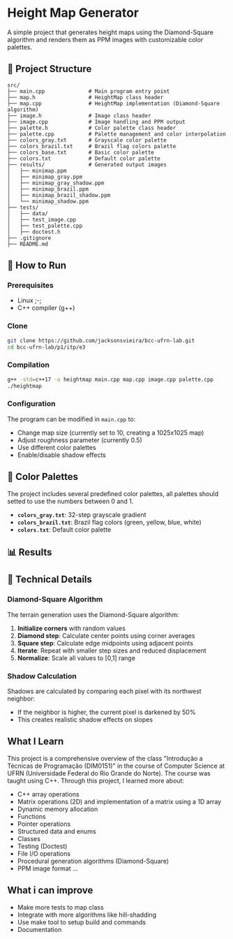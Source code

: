 # Height Map Generator

A simple project that generates height maps using the Diamond-Square algorithm and renders them as PPM images with customizable color palettes.

## 📁 Project Structure

```
src/
├── main.cpp              # Main program entry point
├── map.h                 # HeightMap class header
├── map.cpp               # HeightMap implementation (Diamond-Square algorithm)
├── image.h               # Image class header
├── image.cpp             # Image handling and PPM output
├── palette.h             # Color palette class header
├── palette.cpp           # Palette management and color interpolation
├── colors_gray.txt       # Grayscale color palette
├── colors_brazil.txt     # Brazil flag colors palette
├── colors_base.txt       # Basic color palette
├── colors.txt            # Default color palette
├── results/              # Generated output images
│   ├── minimap.ppm
│   ├── minimap_gray.ppm
│   ├── minimap_gray_shadow.ppm
│   ├── minimap_brazil.ppm
│   ├── minimap_brazil_shadow.ppm
│   └── minimap_shadow.ppm
├── tests/
│   ├── data/
│   ├── test_image.cpp
│   ├── test_palette.cpp
│   ├── doctest.h
├── .gitignore
├── README.md
```

## 🚀 How to Run

### Prerequisites
- Linux ;-;
- C++ compiler (g++)

### Clone 
```bash
git clone https://github.com/jacksonsvieira/bcc-ufrn-lab.git
cd bcc-ufrn-lab/p1/itp/e3
```

### Compilation
```bash
g++ -std=c++17 -o heightmap main.cpp map.cpp image.cpp palette.cpp
./heightmap
```

### Configuration
The program can be modified in `main.cpp` to:
- Change map size (currently set to 10, creating a 1025x1025 map)
- Adjust roughness parameter (currently 0.5)
- Use different color palettes
- Enable/disable shadow effects

## 🎨 Color Palettes

The project includes several predefined color palettes, all palettes should 
setted to use the numbers between 0 and 1.

- **`colors_gray.txt`**: 32-step grayscale gradient
- **`colors_brazil.txt`**: Brazil flag colors (green, yellow, blue, white)
- **`colors.txt`**: Default color palette

## 📊 Results

<!-- ![Minimap](./results/minimap.ppm)
![Minimap Gray](./results/minimap_gray.ppm)
![Minimap Gray Shadow](./results/minimap_gray_shadow.ppm)
![Minimap Brazil](./results/minimap_brazil.ppm)
![Minimap Brazil Shadow](./results/minimap_brazil_shadow.ppm)
![Minimap Shadow](./results/minimap_shadow.ppm) -->

## 🔬 Technical Details

### Diamond-Square Algorithm
The terrain generation uses the Diamond-Square algorithm:
1. **Initialize corners** with random values
2. **Diamond step**: Calculate center points using corner averages
3. **Square step**: Calculate edge midpoints using adjacent points
4. **Iterate**: Repeat with smaller step sizes and reduced displacement
5. **Normalize**: Scale all values to [0,1] range

### Shadow Calculation
Shadows are calculated by comparing each pixel with its northwest neighbor:
- If the neighbor is higher, the current pixel is darkened by 50%
- This creates realistic shadow effects on slopes

## What I Learn

This project is a comprehensive overview of the class "Introdução a Técnicas de Programação (DIM0151)" in the course of Computer Science at UFRN (Universidade Federal do Rio Grande do Norte). The course was taught using C++. Through this project, I learned more about:
- C++ array operations
- Matrix operations (2D) and implementation of a matrix using a 1D array
- Dynamic memory allocation
- Functions
- Pointer operations
- Structured data and enums
- Classes
- Testing (Doctest)
- File I/O operations
- Procedural generation algorithms (Diamond-Square)
- PPM image format
...

## What i can improve
- Make more tests to map class
- Integrate with more algorithms like hill-shadding
- Use make tool to setup build and commands
- Documentation